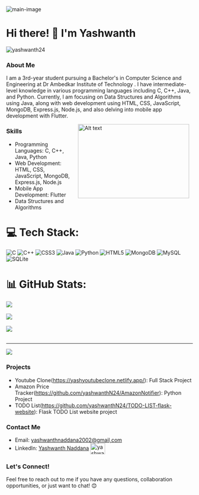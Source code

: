 
<img align="center" alt = "main-image" with = "500" src = "https://i.pinimg.com/originals/2d/e8/82/2de882cd4f3992ada3d609e3a183f7a4.jpg" >


# Hi there! 👋 I'm Yashwanth

<span align="right"> <img src="https://komarev.com/ghpvc/?username=yashwanth24&label=Profile%20views&color=0e75b6&style=flat" alt="yashwanth24" /> </span>



### About Me
I am a 3rd-year student pursuing a Bachelor's in Computer Science and Engineering at Dr Ambedkar Institute of Technology . I have intermediate-level knowledge in various programming languages including C, C++, Java, and Python. Currently, I am focusing on Data Structures and Algorithms using Java, along with web development using HTML, CSS, JavaScript, MongoDB, Express.js, Node.js, and also delving into mobile app development with Flutter.

<img align= "right" src="https://media.tenor.com/rePDfDWO3XoAAAAd/hacking.gif" alt="Alt text" width="300" height="200" style="margin-right: 10px; margin-left: 20px;">


### Skills
- Programming Languages: C, C++, Java, Python
- Web Development: HTML, CSS, JavaScript, MongoDB, Express.js, Node.js
- Mobile App Development: Flutter
- Data Structures and Algorithms







# 💻 Tech Stack:
![C](https://img.shields.io/badge/c-%2300599C.svg?style=for-the-badge&logo=c&logoColor=white) ![C++](https://img.shields.io/badge/c++-%2300599C.svg?style=for-the-badge&logo=c%2B%2B&logoColor=white) ![CSS3](https://img.shields.io/badge/css3-%231572B6.svg?style=for-the-badge&logo=css3&logoColor=white) ![Java](https://img.shields.io/badge/java-%23ED8B00.svg?style=for-the-badge&logo=openjdk&logoColor=white) ![Python](https://img.shields.io/badge/python-3670A0?style=for-the-badge&logo=python&logoColor=ffdd54) ![HTML5](https://img.shields.io/badge/html5-%23E34F26.svg?style=for-the-badge&logo=html5&logoColor=white) ![MongoDB](https://img.shields.io/badge/MongoDB-%234ea94b.svg?style=for-the-badge&logo=mongodb&logoColor=white) ![MySQL](https://img.shields.io/badge/mysql-%2300000f.svg?style=for-the-badge&logo=mysql&logoColor=white) ![SQLite](https://img.shields.io/badge/sqlite-%2307405e.svg?style=for-the-badge&logo=sqlite&logoColor=white)
# 📊 GitHub Stats:

![](https://github-readme-stats.vercel.app/api/top-langs/?username=yashwanthN24&theme=react&hide_border=false&include_all_commits=true&count_private=false&layout=compact)<br><br>
![](https://github-readme-stats.vercel.app/api?username=yashwanthN24&theme=react&hide_border=false&include_all_commits=true&count_private=false)<br/><br>
![](https://github-readme-streak-stats.herokuapp.com/?user=yashwanthN24&theme=react&hide_border=false)<br/><br>


---
[![](https://visitcount.itsvg.in/api?id=yashwanthN24&icon=0&color=0)](https://visitcount.itsvg.in)

<!-- Proudly created with GPRM ( https://gprm.itsvg.in ) -->


### Projects
- Youtube Clone(https://yashyoutubeclone.netlify.app/): Full Stack Project 
- Amazon Price Tracker(https://github.com/yashwanthN24/AmazonNotifier): Python Project 
- TODO List(https://github.com/yashwanthN24/TODO-LIST-flask-website): Flask TODO List website project 

### Contact Me
- Email: [yashwanthnaddana2002@gmail,com](mailto:yashwanthnaddana2002@gmail.com)
- LinkedIn: [Yashwanth Naddana](https://www.linkedin.com/in/yashwanth-naddana)  <span align="left">
<a href="https://www.linkedin.com/in/yashwanth-naddana" target="blank"><img align="center" src="https://raw.githubusercontent.com/rahuldkjain/github-profile-readme-generator/master/src/images/icons/Social/linked-in-alt.svg" alt="yashwanth naddana" height="30" width="40" /></a>
</span>

### Let's Connect!
Feel free to reach out to me if you have any questions, collaboration opportunities, or just want to chat! 😊


